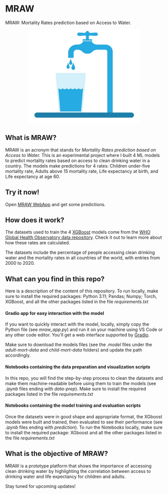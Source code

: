 # MRAW
MRAW: Mortality Rates prediction based on Access to Water.

<div style="text-align: center;">
  <img
  src="src/drinking_water.jpg"
  alt="MRAW image"
  title="Optional title"
  width="360" 
  height="300"
  style="margin: 0 auto;">
</div>

## What is MRAW?
MRAW is an acronym that stands for _Mortality Rates prediction based on Access to Water._ This is an experimental project where I built 4 ML models to predict mortality rates based on access to clean drinking water in a country. 
The models make predictions for 4 rates: Children under-five mortality rate, Adults above 15 mortality rate, Life expectancy at birth, and Life expectancy at age 60. 

## Try it now!
Open [MRAW WebApp](https://bonam-m-mraw.hf.space) and get some predictions.


## How does it work?
The datasets used to train the 4 [XGBoost](https://xgboost.ai/about) models come from the [WHO Global Health Observatory data repository](https://apps.who.int/gho/data/node.home). Check it out to learn more about how these rates are calculated.  

The datasets include the percentage of people accessing clean drinking water and the mortality rates in all countries of the world, with entries from 2000 to 2020.

## What can you find in this repo?
Here is a description of the content of this repository.
To run locally, make sure to install the required packages: Python 3.11; Pandas; Numpy; Torch, XGBoost, and all the other packages listed in the file _requirements.txt_

#### Gradio app for easy interaction with the model
If you want to quickly interact with the model, locally, simply copy the Python file (see _mraw_app.py_) and run it on your machine using VS Code or any other code editor.
You'll get a web interface supported by [Gradio](https://gradio.app/).  

Make sure to download the models files (see the _.model_ files under the _adult-mort-data_ and _child-mort-data_ folders) and update the path accordingly.

#### Notebooks containing the data preparation and visualization scripts
In this repo, you will find the step-by-step process to clean the datasets and make them machine-readable before using them to train the models (see _.ipynb_ files ending with _data-prep_). 
Make sure to install the required packages listed in the file _requirements.txt_

#### Notebooks containing the model training and evaluation scripts
Once the datasets were in good shape and appropriate format, the XGboost models were built and trained, then evaluated to see their performance (see _.ipynb_ files ending with _prediction_).
To run the Notebooks locally, make sure to install the required package: XGboost and all the other packages listed in the file _requirements.txt_

## What is the objective of MRAW?
MRAW is a prototype platform that shows the importance of accessing clean drinking water by highlighting the correlation between access to drinking water and life expectancy for children and adults.

Stay tuned for upcoming updates!
